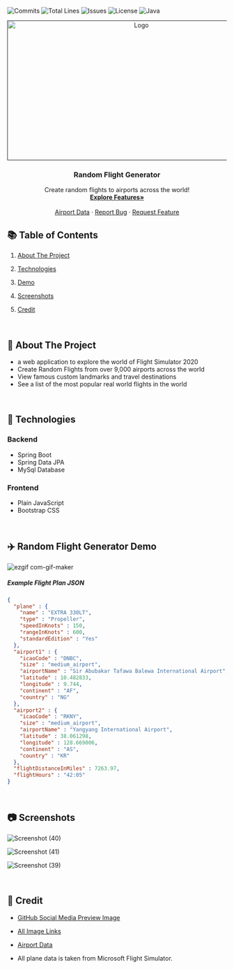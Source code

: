 ![Commits](https://img.shields.io/github/commit-activity/m/Jackson-Wozniak/Random-Flight-Generator?style=for-the-badge)
![Total Lines](https://img.shields.io/tokei/lines/github/Jackson-Wozniak/Random-Flight-Generator?style=for-the-badge)
![Issues](https://img.shields.io/github/issues/Jackson-Wozniak/Random-Flight-Generator?style=for-the-badge)
![License](https://img.shields.io/github/license/Jackson-Wozniak/Random-Flight-Generator?style=for-the-badge)
![Java](https://img.shields.io/github/languages/top/Jackson-Wozniak/Random-Flight-Generator?color=brightgreen&style=for-the-badge)

<div align="center">
  <a href="">
    <img src="https://user-images.githubusercontent.com/105665813/195965037-b0ae254a-6fe7-459d-be91-b36ac37e1865.png" alt="Logo" width="600" height="320">
  </a>

  <h3 align="center">Random Flight Generator</h3>

  <p align="center">
    Create random flights to airports across the world!
    <br />
    <a href=""><strong>Explore Features»</strong></a>
    <br />
    <br />
    <a href="https://ourairports.com/data/">Airport Data</a>
    ·
    <a href="https://github.com/Jackson-Wozniak/Random-Flight-Generator/issues">Report Bug</a>
    ·
    <a href="https://github.com/Jackson-Wozniak/Stock-Market-Simulation/issues">Request Feature</a>
  </p>
</div>

## :books: Table of Contents

1. [About The Project](#Overview)

2. [Technologies](#Technologies)

3. [Demo](#Demo)

4. [Screenshots](#Screenshots)

5. [Credit](#Credit)

<br/> 
<!-- -------------------------------------------------------------------------------------------------------------------------------------------- -->

## :pencil: About The Project <a name="Overview"></a>
* a web application to explore the world of Flight Simulator 2020
* Create Random Flights from over 9,000 airports across the world
* View famous custom landmarks and travel destinations
* See a list of the most popular real world flights in the world

<br/> 
<!-- -------------------------------------------------------------------------------------------------------------------------------------------- -->

## :iphone: Technologies <a name="Technologies"></a>

### Backend

* Spring Boot
* Spring Data JPA
* MySql Database

### Frontend

* Plain JavaScript
* Bootstrap CSS

<br/> 
<!-- -------------------------------------------------------------------------------------------------------------------------------------------- -->

## :airplane: Random Flight Generator Demo <a name="Demo"></a>

![ezgif com-gif-maker](https://user-images.githubusercontent.com/105665813/186462243-1f43700d-43b7-469e-999f-515ec149c1dc.gif)

##### Example Flight Plan JSON

```JSON
{
  "plane" : {
    "name" : "EXTRA 330LT",
    "type" : "Propeller",
    "speedInKnots" : 150,
    "rangeInKnots" : 600,
    "standardEdition" : "Yes"
  },
  "airport1" : {
    "icaoCode" : "DNBC",
    "size" : "medium_airport",
    "airportName" : "Sir Abubakar Tafawa Balewa International Airport",
    "latitude" : 10.482833,
    "longitude" : 9.744,
    "continent" : "AF",
    "country" : "NG"
  },
  "airport2" : {
    "icaoCode" : "RKNY",
    "size" : "medium_airport",
    "airportName" : "Yangyang International Airport",
    "latitude" : 38.061298,
    "longitude" : 128.669006,
    "continent" : "AS",
    "country" : "KR"
  },
  "flightDistanceInMiles" : 7263.97,
  "flightHours" : "42:05"
}
```

<br/> 
<!-- -------------------------------------------------------------------------------------------------------------------------------------------- -->

## :camera: Screenshots <a name="Screenshots"></a>

![Screenshot (40)](https://user-images.githubusercontent.com/105665813/186459585-b3faa759-0919-442f-90db-43fd55d5c880.png)

![Screenshot (41)](https://user-images.githubusercontent.com/105665813/186459623-697018ea-80f2-41b8-894f-c103b2a4cac8.png)

![Screenshot (39)](https://user-images.githubusercontent.com/105665813/186459010-b62ffb31-09c8-4fe4-8509-b2437fcd904b.png)


<br/> 
<!-- -------------------------------------------------------------------------------------------------------------------------------------------- -->

## :loudspeaker: Credit <a name="Credit"></a>

* [GitHub Social Media Preview Image](https://unsplash.com/photos/a80xLtm_tMQ)

* [All Image Links](https://github.com/Jackson-Wozniak/Random-Flight-Generator/blob/main/Frontend/links.txt)

* [Airport Data](https://ourairports.com/data)

* All plane data is taken from Microsoft Flight Simulator.

